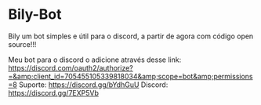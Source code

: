 # Bily-Bot
Bily um bot simples e útil para o discord, a partir de agora com código open source!!!

Meu bot para o discord o adicione através desse link: https://discord.com/oauth2/authorize?=&amp;client_id=705455105339818034&amp;scope=bot&amp;permissions=8
Suporte: https://discord.gg/bYdhGuU
Discord: https://discord.gg/7EXP5Vb
